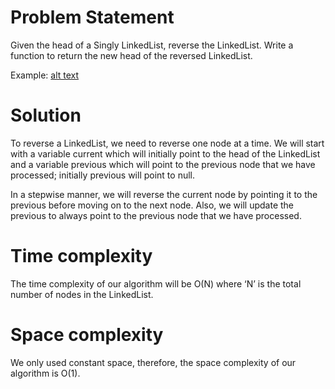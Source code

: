 # Problem Statement 
Given the head of a Singly LinkedList, reverse the LinkedList. 
Write a function to return the new head of the reversed LinkedList.

Example:
[alt text](https://github.com/kai-ion/Grokking-the-coding-Interview/blob/main/06.%20Pattern%20In-place%20Reversal%20of%20a%20LinkedList/1.%20Reverse%20a%20LinkedList%20(easy)/Reverse%20a%20LinkedList%20(easy).PNG "Problem Statement")

# Solution 
To reverse a LinkedList, we need to reverse one node at a time. We will start with a variable current which will initially point to the head of the LinkedList and a variable previous which will point to the previous node that we have processed; initially previous will point to null.

In a stepwise manner, we will reverse the current node by pointing it to the previous before moving on to the next node. Also, we will update the previous to always point to the previous node that we have processed. 

# Time complexity 
The time complexity of our algorithm will be O(N) where ‘N’ is the total number of nodes in the LinkedList.

# Space complexity 
We only used constant space, therefore, the space complexity of our algorithm is O(1).
